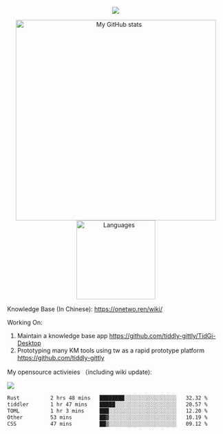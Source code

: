 <a href="https://github.com/linonetwo">
    <p align="center">
        <img src="https://github-profile-trophy.vercel.app/?username=linonetwo&column=7&theme=onedark"/>
    </p>
</a>
<a align="center" href="https://github.com/linonetwo">
  <p align="center">
    <img src="https://github-readme-stats.vercel.app/api?username=linonetwo&show_icons=true&count_private=true" alt="My GitHub stats" width="465"/>
    <img src="https://github-readme-stats.vercel.app/api/top-langs/?username=linonetwo&layout=compact&langs_count=10" alt="Languages" height="183">
  </p>
</a>

Knowledge Base (In Chinese): https://onetwo.ren/wiki/

Working On: 

1. Maintain a knowledge base app https://github.com/tiddly-gittly/TidGi-Desktop
1. Prototyping many KM tools using tw as a rapid prototype platform https://github.com/tiddly-gittly

My opensource activieies （including wiki update):

![](https://visitor-badge.glitch.me/badge?page_id=linonetwo.linonetwo)

<!--START_SECTION:waka-->

```txt
Rust          2 hrs 48 mins   ████████░░░░░░░░░░░░░░░░░   32.32 %
tiddler       1 hr 47 mins    █████░░░░░░░░░░░░░░░░░░░░   20.57 %
TOML          1 hr 3 mins     ███░░░░░░░░░░░░░░░░░░░░░░   12.20 %
Other         53 mins         ██▓░░░░░░░░░░░░░░░░░░░░░░   10.19 %
CSS           47 mins         ██▒░░░░░░░░░░░░░░░░░░░░░░   09.12 %
```

<!--END_SECTION:waka-->
